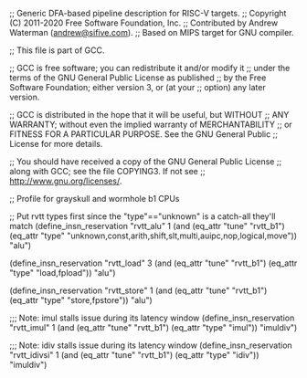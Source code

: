 ;; Generic DFA-based pipeline description for RISC-V targets.
;; Copyright (C) 2011-2020 Free Software Foundation, Inc.
;; Contributed by Andrew Waterman (andrew@sifive.com).
;; Based on MIPS target for GNU compiler.

;; This file is part of GCC.

;; GCC is free software; you can redistribute it and/or modify it
;; under the terms of the GNU General Public License as published
;; by the Free Software Foundation; either version 3, or (at your
;; option) any later version.

;; GCC is distributed in the hope that it will be useful, but WITHOUT
;; ANY WARRANTY; without even the implied warranty of MERCHANTABILITY
;; or FITNESS FOR A PARTICULAR PURPOSE.  See the GNU General Public
;; License for more details.

;; You should have received a copy of the GNU General Public License
;; along with GCC; see the file COPYING3.  If not see
;; <http://www.gnu.org/licenses/>.


;; Profile for grayskull and wormhole b1 CPUs

;; Put rvtt types first since the "type"=="unknown" is a catch-all they'll match
(define_insn_reservation "rvtt_alu" 1
  (and (eq_attr "tune" "rvtt_b1")
       (eq_attr "type" "unknown,const,arith,shift,slt,multi,auipc,nop,logical,move"))
  "alu")

(define_insn_reservation "rvtt_load" 3
  (and (eq_attr "tune" "rvtt_b1")
       (eq_attr "type" "load,fpload"))
  "alu")

(define_insn_reservation "rvtt_store" 1
  (and (eq_attr "tune" "rvtt_b1")
       (eq_attr "type" "store,fpstore"))
  "alu")

;;; Note: imul stalls issue during its latency window
(define_insn_reservation "rvtt_imul" 1
  (and (eq_attr "tune" "rvtt_b1")
       (eq_attr "type" "imul"))
  "imuldiv")

;;; Note: idiv stalls issue during its latency window
(define_insn_reservation "rvtt_idivsi" 1
  (and (eq_attr "tune" "rvtt_b1")
       (eq_attr "type" "idiv"))
  "imuldiv")
